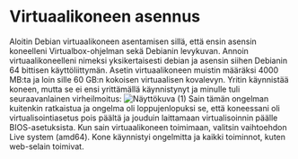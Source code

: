 # Virtuaalikoneen asennus
Aloitin Debian virtuaalikoneen asentamisen sillä, että ensin asensin koneelleni Virtualbox-ohjelman sekä Debianin levykuvan. Annoin virtuaalikoneelleni nimeksi yksikertaisesti debian ja asensin siihen Debianin 64 bittisen käyttöliittymän. Asetin virtuaalikoneen muistin määräksi 4000 MB:ta ja loin sille 60 GB:n kokoisen virtuaalisen kovalevyn. Yritin käynnistää koneen, mutta se ei ensi yrittämällä käynnistynyt ja minulle tuli seuraavanlainen virheilmoitus:
![Näyttökuva (1)](https://github.com/JukkaLak/h1omalinux/assets/123172165/47846bfb-3e7b-4797-b1dd-4dbe998e2de1)
Sain tämän ongelman kuitenkin ratkaistua ja ongelma oli loppujenlopuksi se, että koneessani oli virtualisointiasetus pois päältä ja jouduin laittamaan virtualisoinnin päälle BIOS-asetuksista.
Kun sain virtuaalikoneen toimimaan, valitsin vaihtoehdon Live system (amd64). Kone käynnistyi ongelmitta ja kaikki toiminnot, kuten web-selain toimivat.

